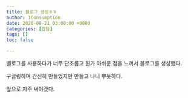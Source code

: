 ```yaml
---
title: 블로그 생성ㅎㅎ
author: 1Consumption
date: 2020-08-21 03:00:00 +0800
categories: [잡담]
tags: []
toc: false

---
```


벨로그를 사용하다가 너무 단조롭고 뭔가 아쉬운 점을 느껴서 블로그를 생성했다.

구글링하며 간신히 만들었지만 만들고 나니 뿌듯하다.

앞으로 자주 써야겠다.

